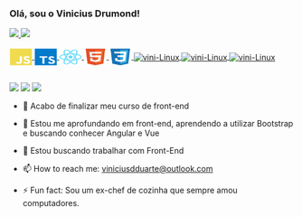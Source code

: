 ### Olá, sou o Vinicius Drumond!

<div>
  <a href="https://github.com/vinidduarte/" >
<img height= "180em" src="https://github-readme-stats.vercel.app/api?username=vinidduarte&show_icons=true&theme=dracula&include_all_commits=true&count_private=true"/>
<img height= "180em" src="https://github-readme-stats.vercel.app/api/top-langs/?username=vinidduarte&layout=compact&langs_count=16&theme=dracula"/>
</div>
    <div style="display: inline_block"><br>
  <img align="center" alt="vini-Js" height="30" width="40" src="https://raw.githubusercontent.com/devicons/devicon/master/icons/javascript/javascript-plain.svg">
  <img align="center" alt="vini-Ts" height="30" width="40" src="https://raw.githubusercontent.com/devicons/devicon/master/icons/typescript/typescript-plain.svg">
  <img align="center" alt="vini-React" height="30" width="40" src="https://raw.githubusercontent.com/devicons/devicon/master/icons/react/react-original.svg">
  <img align="center" alt="vini-HTML" height="30" width="40" src="https://raw.githubusercontent.com/devicons/devicon/master/icons/html5/html5-original.svg">
  <img align="center" alt="vini-CSS" height="30" width="40" src="https://raw.githubusercontent.com/devicons/devicon/master/icons/css3/css3-original.svg">
  <img align="center" alt="vini-Linux" height="30" width="40" src="https://cdn.jsdelivr.net/gh/devicons/devicon/icons/linux/linux-original.svg">
  <img align="center" alt="vini-Linux" height="30" width="40" src="https://cdn.jsdelivr.net/gh/devicons/devicon/icons/redux/redux-original.svg">
  <img align="center" alt="vini-Linux" height="30" width="40" src="https://cdn.jsdelivr.net/gh/devicons/devicon/icons/unix/unix-original.svg">  
</div>
    
##
 
<div> 
 
  <a href="https://www.instagram.com/viniciusdrumondd/" target="_blank"><img src="https://img.shields.io/badge/-Instagram-%23E4405F?style=for-the-badge&logo=instagram&logoColor=white" target="_blank"></a>
  <a href = "mailto:viniciusdduarte@outlook.com"><img src="https://img.shields.io/badge/Microsoft_Outlook-0078D4?style=for-the-badge&logo=microsoft-outlook&logoColor=white" target="_blank"></a>
  <a href="https://www.linkedin.com/in/vinicius-drumond-03510a280/" target="_blank"><img src="https://img.shields.io/badge/-LinkedIn-%230077B5?style=for-the-badge&logo=linkedin&logoColor=white" target="_blank"></a> 
  
</div>



- 🔭 Acabo de finalizar meu curso de front-end
  
- 🌱 Estou me aprofundando em front-end, aprendendo a utilizar Bootstrap e buscando conhecer Angular e Vue
  
- 👯 Estou buscando trabalhar com Front-End
  
- 📫 How to reach me: viniciusdduarte@outlook.com
  
- ⚡ Fun fact: Sou um ex-chef de cozinha que sempre amou computadores.

